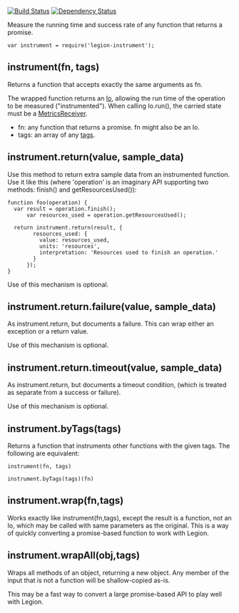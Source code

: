 
[![Build Status](https://travis-ci.org/lane-webperformance/legion-instrument.svg?branch=master)](https://travis-ci.org/lane-webperformance/legion-instrument)
[![Dependency Status](https://gemnasium.com/badges/github.com/lane-webperformance/legion-instrument.svg)](https://gemnasium.com/github.com/lane-webperformance/legion-instrument)

Measure the running time and success rate of any function that returns a
promise.

	var instrument = require('legion-instrument');

instrument(fn, tags)
--------------------

Returns a function that accepts exactly the same arguments as fn.

The wrapped function returns an
[Io](https://github.com/lane-webperformance/legion-io), allowing
the run time of the operation to be measured ("instrumented").
When calling Io.run(), the carried state must be a
[MetricsReceiver](https://github.com/lane-webperformance/legion-metrics).

* fn: any function that returns a promise. fn might also be an Io.
* tags: an array of any
[tags](https://github.com/lane-webperformance/legion-metrics).

instrument.return(value, sample\_data)
--------------------------------------

Use this method to return extra sample data from an instrumented
function. Use it like this (where 'operation' is an imaginary API
supporting two methods: finish() and getResourcesUsed()):

	function foo(operation) {
	  var result = operation.finish();
          var resources_used = operation.getResourcesUsed();

	  return instrument.return(result, {
            resources_used: {
              value: resources_used,
              units: 'resources',
              interpretation: 'Resources used to finish an operation.'
            }
          });
	}

Use of this mechanism is optional.

instrument.return.failure(value, sample\_data)
----------------------------------------------

As instrument.return, but documents a failure. This can wrap
either an exception or a return value.

Use of this mechanism is optional.

instrument.return.timeout(value, sample\_data)
----------------------------------------------

As instrument.return, but documents a timeout condition, (which is treated
as separate from a success or failure).

Use of this mechanism is optional.

instrument.byTags(tags)
-----------------------

Returns a function that instruments other functions with the given
tags. The following are equivalent:

	instrument(fn, tags)

	instrument.byTags(tags)(fn)

instrument.wrap(fn,tags)
------------------------

Works exactly like instrument(fn,tags), except the result is a function,
not an Io, which may be called with same parameters as the original. This
is a way of quickly converting a promise-based function to work with
Legion.

instrument.wrapAll(obj,tags)
----------------------------

Wraps all methods of an object, returning a new object. Any member of the
input that is not a function will be shallow-copied as-is.

This may be a fast way to convert a large promise-based API to play well
with Legion.

